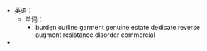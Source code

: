 - 英语：
	- 单词：
		- burden
		  outline
		  garment
		  genuine
		  estate
		  dedicate
		  reverse
		  augment
		  resistance
		  disorder
		  commercial
-